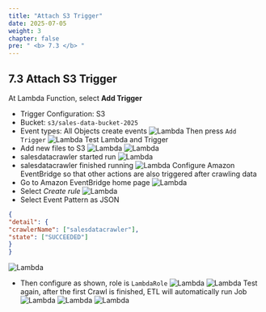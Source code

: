 ```yaml
---
title: "Attach S3 Trigger"
date: 2025-07-05
weight: 3
chapter: false
pre: " <b> 7.3 </b> "
---
```


## 7.3 Attach S3 Trigger
At Lambda Function, select **Add Trigger**
- Trigger Configuration: S3
- Bucket: `s3/sales-data-bucket-2025`
- Event types: All Objects create events
![Lambda](/images/07/073/2.png?featherlight=false&width=90pc)
Then press `Add Trigger`
![Lambda](/images/07/073/3.png?featherlight=false&width=90pc)
Test Lambda and Trigger
- Add new files to S3
![Lambda](/images/07/073/4.png?featherlight=false&width=90pc)
![Lambda](/images/07/073/5.png?featherlight=false&width=90pc)
- salesdatacrawler started run
![Lambda](/images/07/073/6.png?featherlight=false&width=90pc)
- salesdatacrawler finished running
![Lambda](/images/07/073/7.png?featherlight=false&width=90pc)
Configure Amazon EventBridge so that other actions are also triggered after crawling data
- Go to Amazon EventBridge home page
![Lambda](/images/07/073/8.png?featherlight=false&width=90pc)
- Select *Create rule*
![Lambda](/images/07/073/9.png?featherlight=false&width=90pc)
- Select Event Pattern as JSON
```json
{
"detail": {
"crawlerName": ["salesdatacrawler"],
"state": ["SUCCEEDED"]
}
}
```
![Lambda](/images/07/073/10.png?featherlight=false&width=90pc)
- Then configure as shown, role is `LambdaRole`
![Lambda](/images/07/073/11.png?featherlight=false&width=90pc)
![Lambda](/images/07/073/12.png?featherlight=false&width=90pc)
Test again, after the first Crawl is finished, ETL will automatically run Job
![Lambda](/images/07/073/13.png?featherlight=false&width=90pc)
![Lambda](/images/07/073/14.png?featherlight=false&width=90pc)
![Lambda](/images/07/073/15.png?featherlight=false&width=90pc)
